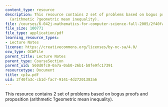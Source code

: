 ```yaml
---
content_type: resource
description: This resource contains 2 set of problems based on bogus proofs and proposition
  (arithmetic ?geometric mean inequality).
file: /courses/6-042j-mathematics-for-computer-science-fall-2005/2f40fa3ccb1dfac791414d27201383a6_cp1w.pdf
file_size: 100771
file_type: application/pdf
learning_resource_types:
- Lecture Notes
license: https://creativecommons.org/licenses/by-nc-sa/4.0/
ocw_type: OCWFile
parent_title: Lecture Notes
parent_type: CourseSection
parent_uid: 560d0fc0-0a7a-0ab0-26b1-b8fe9fc17391
resourcetype: Document
title: cp1w.pdf
uid: 2f40fa3c-cb1d-fac7-9141-4d27201383a6
---
```

This resource contains 2 set of problems based on bogus proofs and proposition (arithmetic ?geometric mean inequality).